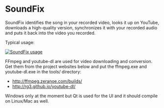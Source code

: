 SoundFix
========

SoundFix identifies the song in your recorded video, looks it up on YouTube, 
downloads a high-quality version, synchronizes it with your recorded audio 
and puts it back into the video you recorded.

Typical usage: 

[![SoundFix usage](http://img.youtube.com/vi/AVIHpaNQLS0/0.jpg)](http://www.youtube.com/watch?v=AVIHpaNQLS0)

FFmpeg and youtube-dl are used for video downloading and conversion. Get them
from the project websites below and put the ffmpeg.exe and youtube-dl.exe in
the tools/ directory:

- http://ffmpeg.zeranoe.com/builds/
- http://rg3.github.io/youtube-dl/

Windows only at the moment but Qt is used for the UI and it should compile on
Linux/Mac as well.
